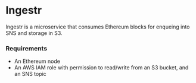 # Ingestr

Ingestr is a microservice that consumes Ethereum blocks for enqueing into SNS and storage in S3.

### Requirements
* An Ethereum node
* An AWS IAM role with permission to read/write from an S3 bucket, and an SNS topic
